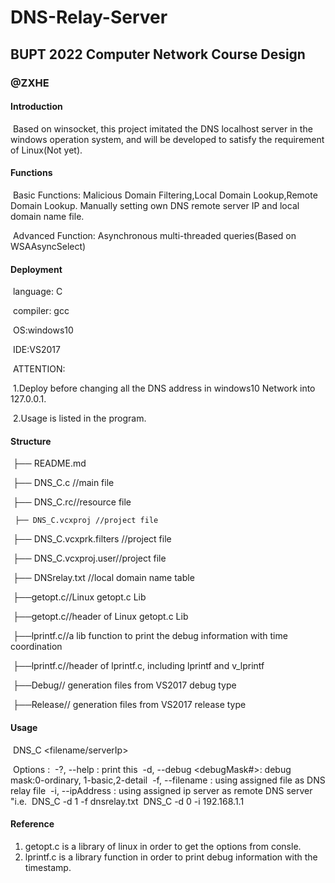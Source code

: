 # DNS-Relay-Server

## BUPT 2022 Computer Network Course Design

### @ZXHE

#### Introduction

​      Based on winsocket, this project imitated the DNS localhost server in the windows operation system, and will be developed to satisfy the requirement of Linux(Not yet).

#### Functions

​      Basic Functions: Malicious Domain Filtering,Local Domain Lookup,Remote Domain Lookup. Manually setting own DNS remote server IP and local domain name file.

​      Advanced Function: Asynchronous multi-threaded queries(Based on WSAAsyncSelect)

#### Deployment

​      language: C

​	  compiler: gcc

​	  OS:windows10

​      IDE:VS2017

​	  ATTENTION: 

​		1.Deploy before changing all the DNS address in windows10 Network into 127.0.0.1.

​		2.Usage is listed in the program.

#### Structure

​       ├── README.md

​	   ├── DNS_C.c //main file

​	   ├── DNS_C.rc//resource file

  	 ├── DNS_C.vcxproj //project file

​	   ├── DNS_C.vcxprk.filters //project file

​       ├── DNS_C.vcxproj.user//project file

​	   ├── DNSrelay.txt //local domain name table

​		├──getopt.c//Linux getopt.c Lib

​        ├──getopt.c//header of Linux getopt.c Lib

​        ├──lprintf.c//a lib function to print the debug information with time coordination

​		├──lprintf.c//header of lprintf.c, including lprintf and v_lprintf

​        ├──Debug// generation files from VS2017 debug type

​		├──Release// generation files from VS2017 release type

#### Usage

​		DNS_C <options> <filename/serverIp>

​	    Options : 
​			    -?, --help : print this
​			    -d, --debug <debugMask#>: debug mask:0-ordinary, 1-basic,2-detail
​			    -f, --filename <filename>  : using assigned file as DNS relay file
​			    -i, --ipAddress <ip> : using assigned ip server as remote DNS server
​			"i.e.
​			    DNS_C -d 1 -f dnsrelay.txt
​			    DNS_C -d 0 -i 192.168.1.1

#### Reference

1. getopt.c is a library of linux in order to get the options from consle.
2. lprintf.c is a library function in order to print debug information with the timestamp. 
